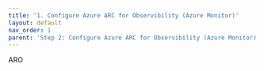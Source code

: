 ```yaml
---
title: '1. Configure Azure ARC for Observibility (Azure Monitor)'
layout: default
nav_order: 1
parent: 'Step 2: Configure Azure ARC for Observibility (Azure Monitor)'
---
```


ARO